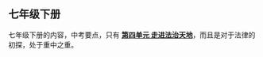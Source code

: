 ## 七年级下册

七年级下册的内容，中考要点，只有 **[第四单元 走进法治天地](./%E7%AC%AC%E5%9B%9B%E5%8D%95%E5%85%83%20%E8%B5%B0%E8%BF%9B%E6%B3%95%E6%B2%BB%E5%A4%A9%E5%9C%B0/)**，而且是对于法律的初探，处于重中之重。
